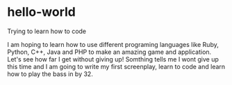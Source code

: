 # hello-world
Trying to learn how to code

I am hoping to learn how to use different programing languages like Ruby, Python, C++, Java
and PHP to make an amazing game and application. Let's see how far I get without giving up!
Somthing tells me I wont give up this time and I am going to write my first screenplay, learn to code
and learn how to play the bass in by 32.
